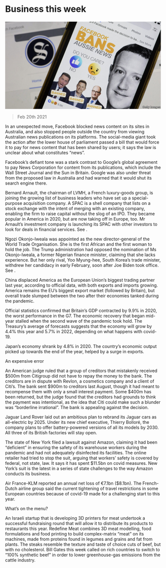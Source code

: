 ###### 

# Business this week 

#####  

![image](images/20210220_wwp501.jpg) 

> Feb 20th 2021 


In an unexpected move, Facebook blocked news content on its sites in Australia, and also stopped people outside the country from viewing Australian news publications on its platforms. The social-media giant took the action after the lower house of parliament passed a bill that would force it to pay for news content that has been shared by users; it says the law is unclear about what constitutes “news”. 



Facebook’s defiant tone was a stark contrast to Google’s global agreement to pay News Corporation for content from its publications, which include the Wall Street Journal and the Sun in Britain. Google was also under threat from the proposed law in Australia and had warned that it would shut its search engine there.


Bernard Arnault, the chairman of LVMH, a French luxury-goods group, is joining the growing list of business leaders who have set up a special-purpose acquisition company. A SPAC is a shell company that lists on a stock exchange with the intent of merging with an existing company, enabling the firm to raise capital without the slog of an IPO. They became popular in America in 2020, but are now taking off in Europe, too. Mr Arnault’s investment company is launching its SPAC with other investors to look for deals in financial services. See .


Ngozi Okonjo-Iweala was appointed as the new director-general of the World Trade Organisation. She is the first African and the first woman to hold the job. The Trump administration had opposed the nomination of Ms Okonjo-Iweala, a former Nigerian finance minister, claiming that she lacks experience. But her only rival, Yoo Myung-hee, South Korea’s trade minister, withdrew her candidacy in early February, soon after Joe Biden took office. See .


China displaced America as the European Union’s biggest trading partner last year, according to official data, with both exports and imports growing. America remains the EU’s biggest export market (followed by Britain), but overall trade slumped between the two after their economies tanked during the pandemic.


Official statistics confirmed that Britain’s GDP contracted by 9.9% in 2020, the worst performance in the G7. The economic recovery that began mid-year stalled when the second wave of the pandemic took hold. The Treasury’s average of forecasts suggests that the economy will grow by 4.4% this year and 5.7% in 2022, depending on what happens with covid-19.


Japan’s economy shrank by 4.8% in 2020. The country’s economic output picked up towards the end of the year, helped by a surge in exports.

An expensive error


An American judge ruled that a group of creditors that mistakenly received $500m from Citigroup did not have to repay the money to the bank. The creditors are in dispute with Revlon, a cosmetics company and a client of Citi’s. The bank sent $900m to creditors last August, though it had meant to recompense them with only a small interest payment. Some $400m has been returned, but the judge found that the creditors had grounds to think the payment was intentional, as the idea that Citi could make such a blunder was “borderline irrational”. The bank is appealing against the decision.


Jaguar Land Rover laid out an ambitious plan to rebrand its Jaguar cars as all-electric by 2025. Under its new chief executive, Thierry Bolloré, the company plans to offer battery-powered versions of all its models by 2030. All three of its British factories will stay open.


The state of New York filed a lawsuit against Amazon, claiming it had been “deficient” in ensuring the safety of its warehouse workers during the pandemic and had not adequately disinfected its facilities. The online retailer had tried to stop the suit, arguing that workers’ safety is covered by federal, not state, law. It says it has spent $11.5bn on covid measures. New York’s suit is the latest in a series of state challenges to the way Amazon conducts its business.


Air France-KLM reported an annual net loss of €7.1bn ($8.1bn). The French-Dutch airline group said the current tightening of travel restrictions in some European countries because of covid-19 made for a challenging start to this year.

What’s on the menu?



An Israeli startup that is developing 3D printers for meat undertook a successful fundraising round that will allow it to distribute its products to restaurants this year. Redefine Meat combines 3D meat modelling, food formulations and food printing to build complex-matrix “meat” on its machines, made from proteins found in legumes and grains and fat from plants. The steaks resemble the texture and taste of choice cuts of beef, but with no cholesterol. Bill Gates this week called on rich countries to switch to “100% synthetic beef” in order to lower greenhouse-gas emissions from the cattle industry.

